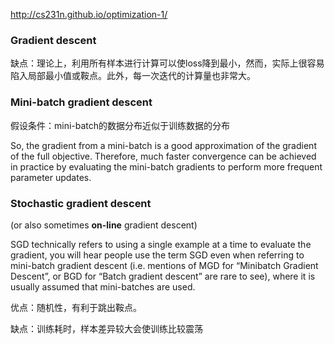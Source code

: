 http://cs231n.github.io/optimization-1/



### Gradient descent

缺点：理论上，利用所有样本进行计算可以使loss降到最小，然而，实际上很容易陷入局部最小值或鞍点。此外，每一次迭代的计算量也非常大。







### Mini-batch gradient descent

假设条件：mini-batch的数据分布近似于训练数据的分布

So, the gradient from a mini-batch is a good approximation of the gradient of the full objective. Therefore, much faster convergence can be achieved in practice by evaluating the mini-batch gradients to perform more frequent parameter updates.



### Stochastic gradient descent

(or also sometimes **on-line** gradient descent)

SGD technically refers to using a single example at a time to evaluate the gradient, you will hear people use the term SGD even when referring to mini-batch gradient descent (i.e. mentions of MGD for “Minibatch Gradient Descent”, or BGD for “Batch gradient descent” are rare to see), where it is usually assumed that mini-batches are used. 

优点：随机性，有利于跳出鞍点。

缺点：训练耗时，样本差异较大会使训练比较震荡













